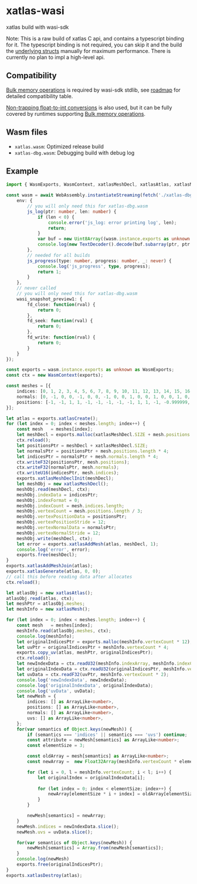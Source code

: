 # xatlas-wasi

xatlas build with wasi-sdk

Note: This is a raw build of xatlas C api, and contains a typescript binding for it. The typescript binding is not required, you can skip it and the build the [underlying structs](./layout.md) manually for maximum performance. There is currently no plan to impl a high-level api.

## Compatibility

[Bulk memory operations](https://github.com/WebAssembly/bulk-memory-operations/blob/master/proposals/bulk-memory-operations/Overview.md) is required by wasi-sdk stdlib, see [roadmap](https://webassembly.org/features/) for detailed compatibility table.

[Non-trapping float-to-int conversions](https://github.com/WebAssembly/spec/blob/master/proposals/nontrapping-float-to-int-conversion/Overview.md) is also used, but it can be fully covered by runtimes supporting [Bulk memory operations](https://github.com/WebAssembly/bulk-memory-operations/blob/master/proposals/bulk-memory-operations/Overview.md).

## Wasm files

* `xatlas.wasm`: Optimized release build
* `xatlas-dbg.wasm`: Debugging build with debug log

## Example

```typescript
import { WasmExports, WasmContext, xatlasMeshDecl, xatlasAtlas, xatlasMesh } from "xatlas-wasi";

const wasm = await WebAssembly.instantiateStreaming(fetch('./xatlas-dbg.wasm'), {
    env: {
        // you will only need this for xatlas-dbg.wasm
        js_log(ptr: number, len: number) {
            if (len < 0) {
                console.error('js_log: error printing log', len);
                return;
            }
            var buf = new Uint8Array((wasm.instance.exports as unknown as WasmExports).memory.buffer);
            console.log(new TextDecoder().decode(buf.subarray(ptr, ptr + len)));
        },
        // needed for all builds
        js_progress(type: number, progress: number, _: never) {
            console.log('js_progress', type, progress);
            return 1;
        }
    },
    // never called
    // you will only need this for xatlas-dbg.wasm
    wasi_snapshot_preview1: {
        fd_close: function(rval) {
            return 0;
        },
        fd_seek: function(rval) {
            return 0;
        },
        fd_write: function(rval) {
            return 0;
        }
    }
});

const exports = wasm.instance.exports as unknown as WasmExports;
const ctx = new WasmContext(exports);

const meshes = [{
    indices: [0, 1, 2, 3, 4, 5, 6, 7, 8, 9, 10, 11, 12, 13, 14, 15, 16, 17, 0, 18, 1, 3, 19, 4, 20, 21, 22, 23, 24, 10, 25, 26, 27, 15, 28, 16],
    normals: [0, -1, 0, 0, -1, 0, 0, -1, 0, 0, 1, 0, 0, 1, 0, 0, 1, 0, -1, 0, 0, -1, 0, 0, -1, 0, 0, 0, 0, 1, 0, 0, 1, 0, 0, 1, 1, 0, 0, 1, 0, 0, 1, 0, 0, 0, 0, -1, 0, 0, -1, 0, 0, -1, 0, -1, 0, 0, 1, 0, -1, 0, 0, -1, 0, 0, -1, 0, 0, 0, 0, 1, 0, 0, 1, 1, 0, 0, 1, 0, 0, 1, 0, 0, 0, 0, -1],
    positions: [-1, -1, 1, 1, -1, -1, -1, -1, -1, 1, 1, -1, -0.999999, 1, 1.000001, -1, 1, -0.999999, -1, 1, -0.999999, -1, -1, 1, -1, -1, -1, -0.999999, 1, 1.000001, 1, -1, 1, -1, -1, 1, 1, -1, 1, 1, 1, -1, 1, -1, -1, -1, -1, -1, 1, 1, -1, -1, 1, -0.999999, 1, -1, 1, 1, 1, 1, -1, 1, -0.999999, -0.999999, 1, 1.000001, -1, -1, 1, -0.999999, 1, 1.000001, 1, 1, 1, 1, -1, 1, 1, 1, 1, 1, 1, -1, 1, -1, -1]
}];

let atlas = exports.xatlasCreate();
for (let index = 0; index < meshes.length; index++) {
    const mesh   = meshes[index];
    let meshDecl = exports.malloc(xatlasMeshDecl.SIZE + mesh.positions.length * 4 + mesh.normals.length * 4 + mesh.indices.length * 2);
    ctx.reload();
    let positionsPtr = meshDecl + xatlasMeshDecl.SIZE;
    let normalsPtr = positionsPtr + mesh.positions.length * 4;
    let indicesPtr = normalsPtr + mesh.normals.length * 4;
    ctx.writeF32(positionsPtr, mesh.positions);
    ctx.writeF32(normalsPtr, mesh.normals);
    ctx.writeU16(indicesPtr, mesh.indices);
    exports.xatlasMeshDeclInit(meshDecl);
    let meshObj = new xatlasMeshDecl();
    meshObj.read(meshDecl, ctx);
    meshObj.indexData = indicesPtr;
    meshObj.indexFormat = 0;
    meshObj.indexCount = mesh.indices.length;
    meshObj.vertexCount = mesh.positions.length / 3;
    meshObj.vertexPositionData = positionsPtr;
    meshObj.vertexPositionStride = 12;
    meshObj.vertexNormalData = normalsPtr;
    meshObj.vertexNormalStride = 12;
    meshObj.write(meshDecl, ctx);
    let error = exports.xatlasAddMesh(atlas, meshDecl, 1);
    console.log('error', error);
    exports.free(meshDecl);
}
exports.xatlasAddMeshJoin(atlas);
exports.xatlasGenerate(atlas, 0, 0);
// call this before reading data after allocates
ctx.reload();

let atlasObj = new xatlasAtlas();
atlasObj.read(atlas, ctx);
let meshPtr = atlasObj.meshes;
let meshInfo = new xatlasMesh();

for (let index = 0; index < meshes.length; index++) {
    const mesh   = meshes[index];
    meshInfo.read(atlasObj.meshes, ctx);
    console.log(meshInfo);
    let originalIndicesPtr = exports.malloc(meshInfo.vertexCount * 12);
    let uvPtr = originalIndicesPtr + meshInfo.vertexCount * 4;
    exports.copy_uv(atlas, meshPtr, originalIndicesPtr);
    ctx.reload();
    let newIndexData = ctx.readU32(meshInfo.indexArray, meshInfo.indexCount);
    let originalIndexData = ctx.readU32(originalIndicesPtr, meshInfo.vertexCount);
    let uvData = ctx.readF32(uvPtr, meshInfo.vertexCount * 2);
    console.log('newIndexData', newIndexData);
    console.log('originalIndexData', originalIndexData);
    console.log('uvData', uvData);
    let newMesh = {
        indices: [] as ArrayLike<number>,
        positions: [] as ArrayLike<number>,
        normals: [] as ArrayLike<number>,
        uvs: [] as ArrayLike<number>,
    };
    for(var semantics of Object.keys(newMesh)) {
        if (semantics === 'indices' || semantics === 'uvs') continue;
        const attribute = newMesh[semantics] as ArrayLike<number>;
        const elementSize = 3;

        const oldArray = mesh[semantics] as ArrayLike<number>;
        const newArray =  new Float32Array(meshInfo.vertexCount * elementSize);

        for (let i = 0, l = meshInfo.vertexCount; i < l; i++) {
            let originalIndex = originalIndexData[i];
            
            for (let index = 0; index < elementSize; index++) {
                newArray[elementSize * i + index] = oldArray[elementSize * originalIndex + index];
            }
        }

        newMesh[semantics] = newArray;
    }
    newMesh.indices = newIndexData.slice();
    newMesh.uvs = uvData.slice();

    for(var semantics of Object.keys(newMesh)) {
        newMesh[semantics] = Array.from(newMesh[semantics]);
    }
    console.log(newMesh)
    exports.free(originalIndicesPtr);
}
exports.xatlasDestroy(atlas);
```
